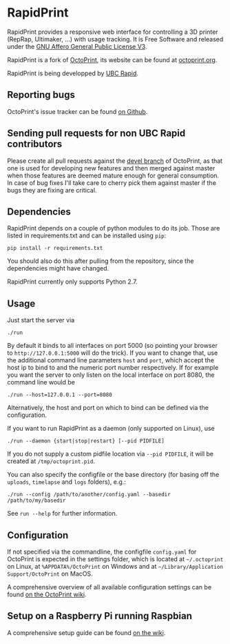 RapidPrint
=========

RapidPrint provides a responsive web interface for controlling a 3D printer (RepRap, Ultimaker, ...) with usage tracking. It is Free Software
and released under the [GNU Affero General Public License V3](http://www.gnu.org/licenses/agpl.html).

RapidPrint is a fork of [OctoPrint](https://github.com/foosel/OctoPrint), its website can be found at [octoprint.org](http://octoprint.org).

RapidPrint is being developped by [UBC Rapid](http://www.ubc-rapid.com/).

Reporting bugs
--------------

OctoPrint's issue tracker can be found [on Github](https://github.com/UBCRapid/RapidPrint/issues).

Sending pull requests for non UBC Rapid contributors
----------------------------------------------------

Please create all pull requests against the [devel branch](https://github.com/foosel/OctoPrint/tree/devel) of OctoPrint, as that one is used for developing new 
features and then merged against master when those features are deemed mature enough for general consumption. In case
of bug fixes I'll take care to cherry pick them against master if the bugs they are fixing are critical.

Dependencies
------------

RapidPrint depends on a couple of python modules to do its job. Those are listed in requirements.txt and can be
installed using `pip`:

    pip install -r requirements.txt

You should also do this after pulling from the repository, since the dependencies might have changed.

RapidPrint currently only supports Python 2.7.

Usage
-----

Just start the server via

    ./run

By default it binds to all interfaces on port 5000 (so pointing your browser to `http://127.0.0.1:5000`
will do the trick). If you want to change that, use the additional command line parameters `host` and `port`,
which accept the host ip to bind to and the numeric port number respectively. If for example you want the server
to only listen on the local interface on port 8080, the command line would be

    ./run --host=127.0.0.1 --port=8080

Alternatively, the host and port on which to bind can be defined via the configuration.

If you want to run RapidPrint as a daemon (only supported on Linux), use

    ./run --daemon {start|stop|restart} [--pid PIDFILE]

If you do not supply a custom pidfile location via `--pid PIDFILE`, it will be created at `/tmp/octoprint.pid`.

You can also specify the configfile or the base directory (for basing off the `uploads`, `timelapse` and `logs` folders),
e.g.:

    ./run --config /path/to/another/config.yaml --basedir /path/to/my/basedir

See `run --help` for further information.

Configuration
-------------

If not specified via the commandline, the configfile `config.yaml` for OctoPrint is expected in the settings folder,
which is located at `~/.octoprint` on Linux, at `%APPDATA%/OctoPrint` on Windows and
at `~/Library/Application Support/OctoPrint` on MacOS.

A comprehensive overview of all available configuration settings can be found
[on the OctoPrint wiki](https://github.com/foosel/OctoPrint/wiki/Configuration).

Setup on a Raspberry Pi running Raspbian
----------------------------------------

A comprehensive setup guide can be found [on the wiki](https://github.com/foosel/OctoPrint/wiki/Setup-on-a-Raspberry-Pi-running-Raspbian).
